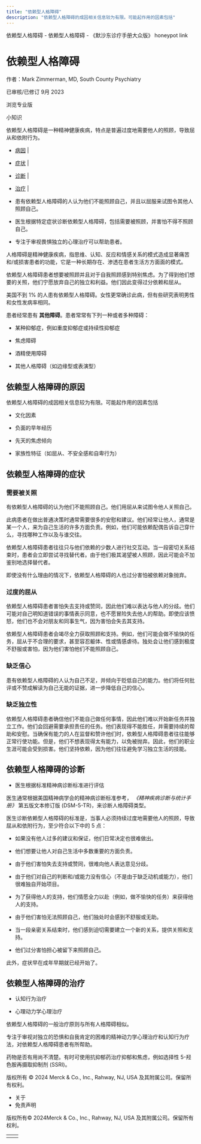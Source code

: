 ```yaml
---
title: "依赖型人格障碍"
description: "依赖型人格障碍的成因相关信息较为有限。可能起作用的因素包括"
---
```


﻿依赖型人格障碍 \- 依赖型人格障碍 \- 《默沙东诊疗手册大众版》 honeypot link

# 依赖型人格障碍

作者：Mark Zimmerman, MD, South County Psychiatry

已审核/已修订 9月 2023

浏览专业版

小知识

依赖型人格障碍是一种精神健康疾病，特点是普遍过度地需要他人的照顾，导致屈从和依附行为。

- [病因](#病因_v36026949_zh) \|
- [症状](#症状_v36026961_zh) \|
- [诊断](#诊断_v36026979_zh) \|
- [治疗](#治疗_v36027006_zh) \|

- 患有依赖型人格障碍的人认为他们不能照顾自己，并且以屈服来试图令其他人照顾自己。

- 医生根据特定症状诊断依赖型人格障碍，包括需要被照顾，并害怕不得不照顾自己。

- 专注于审视畏惧独立的心理治疗可以帮助患者。


人格障碍是精神健康疾病，指思维、认知、反应和情感关系的模式造成显著痛苦和/或损害患者的功能，它是一种长期存在、渗透在患者生活方方面面的模式。

依赖型人格障碍患者想要被照顾并且对于自我照顾感到特别焦虑。为了得到他们想要的关照，他们宁愿放弃自己的独立和利益。他们因此变得过分依赖和屈从。

美国不到 1% 的人患有依赖型人格障碍。女性更常确诊此病，但有些研究表明男性和女性发病率相同。

患者经常患有 **其他障碍**。患者常常有下列一种或者多种障碍：

- 某种抑郁症，例如重度抑郁症或持续性抑郁症

- 焦虑障碍

- 酒精使用障碍

- 其他人格障碍（如边缘型或表演型）


## 依赖型人格障碍的原因

依赖型人格障碍的成因相关信息较为有限。可能起作用的因素包括

- 文化因素

- 负面的早年经历

- 先天的焦虑倾向

- 家族性特征（如屈从、不安全感和自卑行为）


## 依赖型人格障碍的症状

### 需要被关照

有依赖型人格障碍的认为他们不能照顾自己。他们用屈从来试图令他人关照自己。

此病患者在做出普通决策时通常需要很多的安慰和建议。他们经常让他人，通常是某一个人，来为自己生活的许多方面负责。例如，他们可能依赖配偶告诉自己穿什么，寻找哪种工作以及与谁交往。

依赖型人格障碍患者往往只与他们依赖的少数人进行社交互动。当一段密切关系结束时，患者会立即尝试寻找替代者。由于他们极其渴望被人照顾，因此可能会不加鉴别地选择替代者。

即使没有什么理由的情况下，依赖型人格障碍的人也过分害怕被依赖对象抛弃。

### 过度的屈从

依赖型人格障碍患者害怕失去支持或赞同，因此他们难以表达与他人的分歧。他们可能对自己明知道错误的事情表示同意，也不愿冒险失去他人的帮助。即使应该愤怒，他们也不会对朋友和同事生气，因为害怕会失去其支持。

依赖型人格障碍患者会竭尽全力获取照顾和支持。例如，他们可能会做不愉快的任务，屈从于不合理的要求，甚至容忍躯体、性或情感虐待。独处会让他们感到极度不舒服或害怕，因为他们害怕他们不能照顾自己。

### 缺乏信心

患有依赖型人格障碍的人认为自己不足，并倾向于贬低自己的能力。他们将任何批评或不赞成解读为自己无能的证据，进一步降低自己的信心。

### 缺乏独立性

依赖型人格障碍患者确信他们不能自己做任何事情，因此他们难以开始新任务并独立工作。他们会回避需要承担责任的任务。他们表现得不能胜任，并需要持续的帮助和安慰。当确保有能力的人在监督和赞许他们时，依赖型人格障碍患者往往能够正常行使功能。但是，他们不想表现得太有能力，以免被抛弃。因此，他们的职业生涯可能会受到损害。他们坚持依赖，因为他们往往避免学习独立生活的技能。

## 依赖型人格障碍的诊断

- 医生根据标准精神病诊断标准进行评估


医生通常根据美国精神病学会的精神病诊断标准参考， _《精神疾病诊断与统计手册》_ 第五版文本修订版 (DSM-5-TR)，来诊断人格障碍类型。

医生诊断依赖型人格障碍的标准是，当事人必须持续过度地需要他人的照顾，导致屈从和依附行为，至少符合以下中的 5 点：

- 如果没有他人过多的建议和保证，他们日常决定也很难做出。

- 他们想要让他人对自己生活中多数重要的方面负责。

- 由于他们害怕失去支持或赞同，很难向他人表达意见分歧。

- 由于他们对自己的判断和/或能力没有信心（不是由于缺乏动机或能力），他们很难独自开始项目。

- 为了获得他人的支持，他们情愿全力以赴（例如，做不愉快的任务）来获得他人的支持。

- 由于他们害怕无法照顾自己，他们独处时会感到不舒服或无助。

- 当一段亲密关系结束时，他们感到迫切需要建立一个新的关系，提供关照和支持。

- 他们过分害怕担心被留下来照顾自己。


此外，症状早在成年早期就已经开始了。

## 依赖型人格障碍的治疗

- 认知行为治疗

- 心理动力学心理治疗


依赖型人格障碍的一般治疗原则与所有人格障碍相似。

专注于审视对独立的恐惧和自我肯定的困难的精神动力学心理治疗和认知行为疗法，对依赖型人格障碍患者有所帮助。

药物是否有用尚不清楚。有时可使用抗抑郁药治疗抑郁和焦虑，例如选择性 5-羟色胺再摄取抑制剂 (SSRI)。



版权所有 © 2024
Merck & Co., Inc., Rahway, NJ, USA 及其附属公司。保留所有权利。

- 关于
- 免责声明

版权所有© 2024Merck & Co., Inc., Rahway, NJ, USA 及其附属公司。保留所有权利。

|     |     |
| --- | --- |
|  |  |
